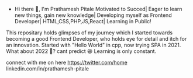 - Hi there 👋, I'm Prathamesh Pitale
Motivated to Succed|
Eager to learn new things, gain new knowledge|
Developing myself as Frontend Developer|
HTML,CSS,PHP,JS,React|
Learning in Public!


This repositary holds glimpses of my journey which I started towards becoming a good Frontend Developer, who holds eye for detail and itch for an innovation.
Started with "Hello World" in cpp, now trying SPA in 2021. What about 2022 🤔? cant predict 😆
Learning is only constant.

connect with me on here
https://twitter.com/home
linkedin.com/in/prathamesh-pitale 


<!---
Prathamesh-Pitale/Prathamesh-Pitale is a ✨ special ✨ repository because its `README.md` (this file) appears on your GitHub profile.
You can click the Preview link to take a look at your changes.
--->
